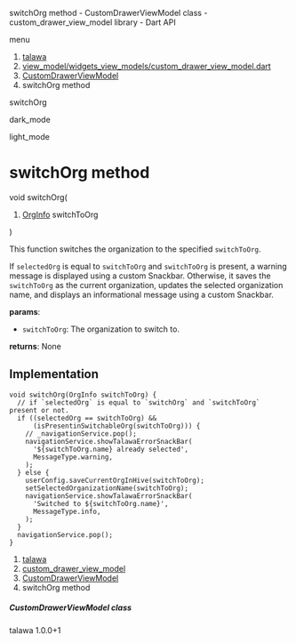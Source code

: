 




switchOrg method - CustomDrawerViewModel class - custom\_drawer\_view\_model library - Dart API







menu

1. [talawa](../../index.html)
2. [view\_model/widgets\_view\_models/custom\_drawer\_view\_model.dart](../../view_model_widgets_view_models_custom_drawer_view_model/view_model_widgets_view_models_custom_drawer_view_model-library.html)
3. [CustomDrawerViewModel](../../view_model_widgets_view_models_custom_drawer_view_model/CustomDrawerViewModel-class.html)
4. switchOrg method

switchOrg


dark\_mode

light\_mode




# switchOrg method


void
switchOrg(

1. [OrgInfo](../../models_organization_org_info/OrgInfo-class.html) switchToOrg

)

This function switches the organization to the specified `switchToOrg`.

If `selectedOrg` is equal to `switchToOrg` and `switchToOrg` is present, a warning message is displayed using a custom Snackbar.
Otherwise, it saves the `switchToOrg` as the current organization, updates the selected organization name,
and displays an informational message using a custom Snackbar.

**params**:

* `switchToOrg`: The organization to switch to.

**returns**:
None


## Implementation

```
void switchOrg(OrgInfo switchToOrg) {
  // if `selectedOrg` is equal to `switchOrg` and `switchToOrg` present or not.
  if ((selectedOrg == switchToOrg) &&
      (isPresentinSwitchableOrg(switchToOrg))) {
    // _navigationService.pop();
    navigationService.showTalawaErrorSnackBar(
      '${switchToOrg.name} already selected',
      MessageType.warning,
    );
  } else {
    userConfig.saveCurrentOrgInHive(switchToOrg);
    setSelectedOrganizationName(switchToOrg);
    navigationService.showTalawaErrorSnackBar(
      'Switched to ${switchToOrg.name}',
      MessageType.info,
    );
  }
  navigationService.pop();
}
```

 


1. [talawa](../../index.html)
2. [custom\_drawer\_view\_model](../../view_model_widgets_view_models_custom_drawer_view_model/view_model_widgets_view_models_custom_drawer_view_model-library.html)
3. [CustomDrawerViewModel](../../view_model_widgets_view_models_custom_drawer_view_model/CustomDrawerViewModel-class.html)
4. switchOrg method

##### CustomDrawerViewModel class





talawa
1.0.0+1






